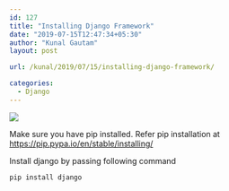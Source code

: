 ```yaml
---
id: 127
title: "Installing Django Framework"
date: "2019-07-15T12:47:34+05:30"
author: "Kunal Gautam"
layout: post

url: /kunal/2019/07/15/installing-django-framework/

categories:
  - Django
---
```


![](/post/127/django-logo-negative.png)

Make sure you have pip installed. Refer pip installation at <https://pip.pypa.io/en/stable/installing/>

Install django by passing following command

`pip install django`
